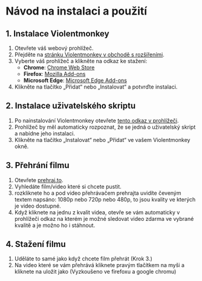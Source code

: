 # Návod na instalaci a použití

## 1. Instalace Violentmonkey

1. Otevřete váš webový prohlížeč.
2. Přejděte na [stránku Violentmonkey v obchodě s rozšířeními](https://violentmonkey.github.io/get-it/).
3. Vyberte váš prohlížeč a klikněte na odkaz ke stažení:
   - **Chrome**: [Chrome Web Store](https://chromewebstore.google.com/detail/violentmonkey/jinjaccalgkegednnccohejagnlnfdag)
   - **Firefox**: [Mozilla Add-ons](https://addons.mozilla.org/en-US/firefox/addon/violentmonkey/)
   - **Microsoft Edge**: [Microsoft Edge Add-ons](https://chromewebstore.google.com/detail/violentmonkey/jinjaccalgkegednnccohejagnlnfdag)
4. Klikněte na tlačítko „Přidat“ nebo „Instalovat“ a potvrďte instalaci.

## 2. Instalace uživatelského skriptu

   1. Po nainstalování Violentmonkey otevřete [tento odkaz v prohlížeči](https://github.com/bekucera/prehrajto-violentmonkey/raw/main/prehrajto.user.js).
   2. Prohlížeč by měl automaticky rozpoznat, že se jedná o uživatelský skript a nabídne jeho instalaci.
   3. Klikněte na tlačítko „Instalovat“ nebo „Přidat“ ve vašem Violentmonkey okně.

## 3. Přehrání filmu

   1. Otevřete [prehraj.to](https://prehraj.to/).
   2. Vyhledáte film/video které si chcete pustit.
   3. rozkliknete ho a pod video přehrávačem prehrajta uvidíte čeveným textem napsáno: 1080p nebo 720p nebo 480p, to jsou kvality ve kterých je video dostupné.
   4. Když kliknete na jednu z kvalit videa, otevře se vám automaticky v prohlížeči odkaz na kterém je možné sledovat video zdarma ve vybrané kvalitě a je možno ho i stáhnout.

## 4. Stažení filmu

   1. Uděláte to samé jako když chcete film přehrát (Krok 3.)
   2. Na video které se vám přehrává kliknete pravým tlačítkem na myši a kliknete na uložit jako (Vyzkoušeno ve firefoxu a google chromu)
